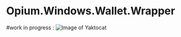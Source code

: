 # Opium.Windows.Wallet.Wrapper

#work in progress :
![Image of Yaktocat](https://github.com/r0otChiXor/Opium.Windows.Wallet.Wrapper/blob/master/btcp-opium-wallet.png)



